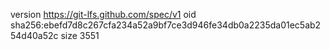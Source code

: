 version https://git-lfs.github.com/spec/v1
oid sha256:ebefd7d8c267cfa234a52a9bf7ce3d946fe34db0a2235da01ec5ab254d40a52c
size 3551
